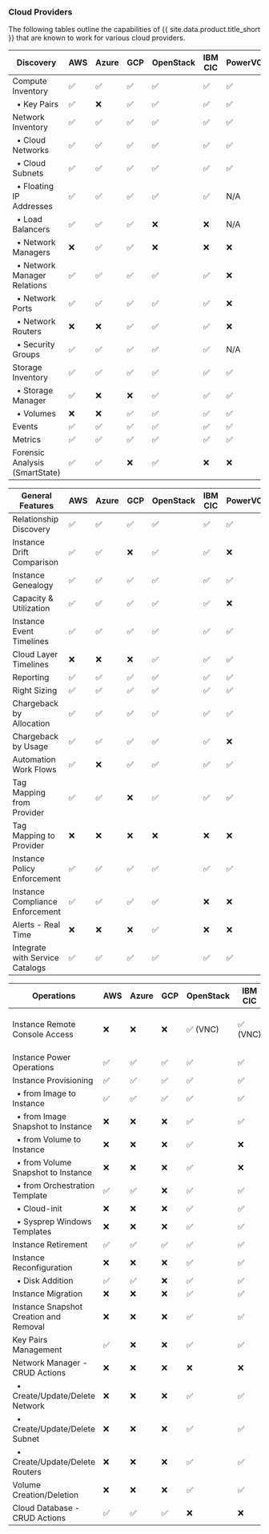 ### Cloud Providers

The following tables outline the capabilities of {{ site.data.product.title_short }} that are known to work for various cloud providers.

| Discovery                                                    | AWS | Azure | GCP | OpenStack | IBM CIC | PowerVC | PowerVS | IBM VPC | Oracle |
| ------------------------------------------------------------ | --- | ----- | --- | ---------| ------- | ------- | ------- | ------- | ------ |
| Compute Inventory                                            | ✅  | ✅    | ✅  | ✅        | ✅      | ✅      | ✅      | ✅     | ✅    |
|   &nbsp;&nbsp;&bull; Key Pairs                               | ✅  | ❌    | ✅  | ✅        | ✅      | ✅      | ✅      | ✅     | ❌    |
| Network Inventory                                            | ✅  | ✅    | ✅  | ✅        | ✅      | ✅      | ✅      | ✅     | ✅    |
|   &nbsp;&nbsp;&bull; Cloud Networks                          | ✅  | ✅    | ✅  | ✅        | ✅      | ✅      | ✅      | ✅     | ✅    |
|   &nbsp;&nbsp;&bull; Cloud Subnets                           | ✅  | ✅    | ✅  | ✅        | ✅      | ✅      | ✅      | ✅     | ✅    |
|   &nbsp;&nbsp;&bull; Floating IP Addresses                   | ✅  | ✅    | ✅  | ✅        | ✅      | N/A     | N/A     | ✅     | ❌    |
|   &nbsp;&nbsp;&bull; Load Balancers                          | ✅  | ✅    | ✅  | ❌        | ❌      | N/A     | N/A     | ✅     | ❌    |
|   &nbsp;&nbsp;&bull; Network Managers                        | ❌  | ✅    | ✅  | ❌        | ❌      | ❌      | ✅      | ✅     | ✅    |
|   &nbsp;&nbsp;&bull; Network Manager Relations               | ✅  | ✅    | ✅  | ✅        | ✅      | ❌      | ✅      | ✅     | ✅    |
|   &nbsp;&nbsp;&bull; Network Ports                           | ✅  | ✅    | ✅  | ✅        | ✅      | ❌      | ✅      | ✅     | ✅    |
|   &nbsp;&nbsp;&bull; Network Routers                         | ❌  | ❌    | ✅  | ✅        | ✅      | ❌      | ❌      | ✅     | ❌    |
|   &nbsp;&nbsp;&bull; Security Groups                         | ✅  | ✅    | ✅  | ✅        | ✅      | N/A     | N/A     | N/A     | ❌    |
| Storage Inventory                                            | ✅  | ✅    | ✅  | ✅        | ✅      | ✅      | ✅      | ✅     | ✅    |
|   &nbsp;&nbsp;&bull; Storage Manager                         | ✅  | ❌    | ❌  | ✅        | ✅      | ✅      | ✅      | ✅     | ❌    |
|   &nbsp;&nbsp;&bull; Volumes                                 | ❌  | ❌    | ✅  | ✅        | ✅      | ✅      | ✅      | ✅     | ✅    |
| Events                                                       | ✅  | ✅    | ✅  | ✅        | ✅      | ✅      | ❌      | ✅     | ✅    |
| Metrics                                                      | ✅  | ✅    | ✅  | ✅        | ✅      | ✅      | ❌      | ❌     | ✅    |
| Forensic Analysis (SmartState)                               | ✅  | ✅    | ❌  | ✅        | ❌      | ❌      | ❌      | ❌     | ❌    |

| General Features                | AWS | Azure | GCP | OpenStack | IBM CIC | PowerVC              | PowerVS              | IBM VPC              | Oracle |
| ------------------------------- | --- | ----- | --- | --------- | ------- | -------------------- | -------------------- | -------------------- | ------ |
| Relationship Discovery          | ✅  | ✅    | ✅  | ✅        | ✅      | ✅                   | ✅                   | ✅                   | ✅     |
| Instance Drift Comparison       | ✅  | ✅    | ❌  | ✅        | ✅      | ❌                   | ❌                   | ❌                   | ❌     |
| Instance Genealogy              | ✅  | ✅    | ✅  | ✅        | ✅      | ✅                   | ✅                   | ✅                   | ✅     |
| Capacity & Utilization          | ✅  | ✅    | ✅  | ✅        | ✅      | ❌                   | ❌                   | ❌                   | ✅     |
| Instance Event Timelines        | ✅  | ✅    | ✅  | ✅        | ✅      | ✅                   | ❌                   | ✅                   | ✅     |
| Cloud Layer Timelines           | ❌  | ❌    | ❌  | ✅        | ✅      | ✅                   | ❌                   | ❌                   | ❌     |
| Reporting                       | ✅  | ✅    | ✅  | ✅        | ✅      | ✅                   | ✅                   | ✅                   | ✅     |
| Right Sizing                    | ✅  | ✅    | ✅  | ✅        | ✅      | ✅                   | ❌                   | ❌                   | ❌     |
| Chargeback by Allocation        | ✅  | ✅    | ✅  | ✅        | ✅      | ✅                   | ✅                   | ✅                   | ❌     |
| Chargeback by Usage             | ✅  | ✅    | ✅  | ✅        | ✅      | ❌                   | ❌                   | ❌                   | ❌     |
| Automation Work Flows           | ✅  | ❌    | ✅  | ✅        | ✅      | ✅                   | ❌                   | ❌                   | ❌     |
| Tag Mapping from Provider       | ✅  | ✅    | ❌  | ✅        | ✅      | ✅                   | ❌                   | ✅                   | ❌     |
| Tag Mapping to Provider         | ❌  | ❌    | ❌  | ❌        | ❌      | ❌                   | ❌                   | ❌                   | ❌     |
| Instance Policy Enforcement     | ✅  | ✅    | ✅  | ✅        | ✅      | ✅                   | ✅                   | ✅                   | ✅     |
| Instance Compliance Enforcement | ✅  | ✅    | ✅  | ✅        | ❌      | ❌                   | ❌                   | ❌                   | ❌     |
| Alerts - Real Time              | ❌  | ❌    | ❌  | ✅        | ❌      | ❌                   | ❌                   | ❌                   | ❌     |
| Integrate with Service Catalogs | ✅  | ✅    | ✅  | ✅        | ✅      | ✅                   | ✅                   | ❌                   | ✅     |

| Operations                                                   | AWS | Azure | GCP | OpenStack | IBM CIC | PowerVC                          | PowerVS  | IBM VPC | Oracle       |
| ------------------------------------------------------------ | --- | ----- | --- | --------- | -------- | -------------------------------- | -------- | ------- | ------------ |
| Instance Remote Console Access                               | ❌  | ❌    | ❌  | ✅ (VNC)  | ✅ (VNC) | ✅ (NovaLink-managed hosts only) | ❌       | ❌      | ❌           |
| Instance Power Operations                                    | ✅  | ✅    | ✅  | ✅        | ✅       | ✅                               | ✅       | ✅      | ✅           |
| Instance Provisioning                                        | ✅  | ✅    | ✅  | ✅        | ✅       | ✅                               | ✅       | ✅      | ✅           |
|   &nbsp;&nbsp;&bull; from Image to Instance                  | ✅  | ✅    | ✅  | ✅        | ✅       | ✅                               | ✅       | ✅      | ✅           |
|   &nbsp;&nbsp;&bull; from Image Snapshot to Instance         | ❌  | ❌    | ❌  | ✅        | ✅       | ❌                               | ❌       | ❌      | ❌           |
|   &nbsp;&nbsp;&bull; from Volume to Instance                 | ❌  | ❌    | ❌  | ✅        | ❌       | ❌                               | ❌       | ❌      | ❌           |
|   &nbsp;&nbsp;&bull; from Volume Snapshot to Instance        | ❌  | ❌    | ❌  | ✅        | ❌       | ❌                               | ❌       | ❌      | ❌           |
|   &nbsp;&nbsp;&bull; from Orchestration Template             | ✅  | ✅    | ❌  | ✅        | ✅       | ❌                               | ❌       | ❌      | ❌           |
|   &nbsp;&nbsp;&bull; Cloud-init                              | ❌  | ❌    | ❌  | ✅        | ✅       | ✅                               | ✅       | ❌      | ❌           |
|   &nbsp;&nbsp;&bull; Sysprep Windows Templates               | ❌  | ❌    | ❌  | ✅        | ✅       | N/A                              | N/A      | N/A     | ❌           |
| Instance Retirement                                          | ✅  | ✅    | ✅  | ✅        | ✅       | ✅                               | ✅       | ❌      | ✅           |
| Instance Reconfiguration                                     | ❌  | ❌    | ❌  | ✅        | ✅       | ✅                               | ❌       | ❌      | ❌           |
|   &nbsp;&nbsp;&bull; Disk Addition                           | ✅  | ✅    | ❌  | ✅        | ✅       | ❌                               | ✅       | ❌      | ❌           |
| Instance Migration                                           | ❌  | ❌    | ❌  | ✅        | ✅       | ✅                               | N/A      | N/A     | ❌           |
| Instance Snapshot Creation and Removal                       | ❌  | ❌    | ❌  | ✅        | ✅       | ✅                               | ❌       | ❌      | ❌           |
| Key Pairs Management                                         | ✅  | ❌    | ❌  | ✅        | ✅       | ✅                               | ✅       | ❌      | ❌           |
| Network Manager - CRUD Actions                               | ❌  | ❌    | ❌  | ❌        | ❌       | ❌                               | ❌       | ❌      | ❌           |
|   &nbsp;&nbsp;&bull; Create/Update/Delete Network            | ❌  | ❌    | ❌  | ✅        | ✅       | ❌                               | ❌       | ✅      | ❌           |
|   &nbsp;&nbsp;&bull; Create/Update/Delete Subnet             | ❌  | ❌    | ❌  | ✅        | ✅       | ❌                               | ❌       | ✅      | ❌           |
|   &nbsp;&nbsp;&bull; Create/Update/Delete Routers            | ❌  | ❌    | ❌  | ✅        | ✅       | ❌                               | ❌       | ❌      | ❌           |
| Volume Creation/Deletion                                     | ❌  | ❌    | ❌  | ✅        | ✅       | ✅                               | ✅       | ✅      | ❌           |
| Cloud Database - CRUD Actions                                | ✅  | ✅    | ✅  | ❌        | ❌       | ❌                               | ❌       | ✅      | ✅           |
